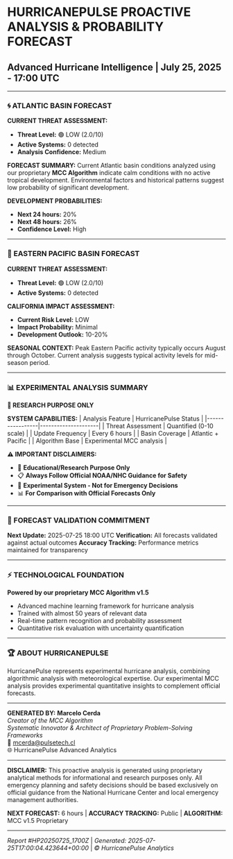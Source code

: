 # HURRICANEPULSE PROACTIVE ANALYSIS & PROBABILITY FORECAST
## Advanced Hurricane Intelligence | July 25, 2025 - 17:00 UTC

---

### 🌀 ATLANTIC BASIN FORECAST

**CURRENT THREAT ASSESSMENT:**
- **Threat Level:** 🟢 LOW (2.0/10)
- **Active Systems:** 0 detected
- **Analysis Confidence:** Medium

**FORECAST SUMMARY:**
Current Atlantic basin conditions analyzed using our proprietary **MCC Algorithm** indicate calm conditions with no active tropical development. Environmental factors and historical patterns suggest low probability of significant development.

**DEVELOPMENT PROBABILITIES:**
- **Next 24 hours:** 20%
- **Next 48 hours:** 26%
- **Confidence Level:** High

---

### 🌊 EASTERN PACIFIC BASIN FORECAST

**CURRENT THREAT ASSESSMENT:**
- **Threat Level:** 🟢 LOW (2.0/10)
- **Active Systems:** 0 detected

**CALIFORNIA IMPACT ASSESSMENT:**
- **Current Risk Level:** LOW
- **Impact Probability:** Minimal
- **Development Outlook:** 10-20%

**SEASONAL CONTEXT:**
Peak Eastern Pacific activity typically occurs August through October. Current analysis suggests typical activity levels for mid-season period.

---
### 📊 EXPERIMENTAL ANALYSIS SUMMARY
**🔬 RESEARCH PURPOSE ONLY**

**SYSTEM CAPABILITIES:**
| Analysis Feature | HurricanePulse Status |
|-----------------|---------------------|
| Threat Assessment | Quantified (0-10 scale) |
| Update Frequency | Every 6 hours |
| Basin Coverage | Atlantic + Pacific |
| Algorithm Base | Experimental MCC analysis |

**⚠️ IMPORTANT DISCLAIMERS:**
- 🚨 **Educational/Research Purpose Only**
- 📋 **Always Follow Official NOAA/NHC Guidance for Safety**
- 🔬 **Experimental System - Not for Emergency Decisions**
- 📊 **For Comparison with Official Forecasts Only**
---
### 🎯 FORECAST VALIDATION COMMITMENT

**Next Update:** 2025-07-25 18:00 UTC
**Verification:** All forecasts validated against actual outcomes
**Accuracy Tracking:** Performance metrics maintained for transparency

---

### ⚡ TECHNOLOGICAL FOUNDATION

**Powered by our proprietary MCC Algorithm v1.5**
- Advanced machine learning framework for hurricane analysis
- Trained with almost 50 years of relevant data
- Real-time pattern recognition and probability assessment
- Quantitative risk evaluation with uncertainty quantification

---

### 🏆 ABOUT HURRICANEPULSE

HurricanePulse represents experimental hurricane analysis, combining algorithmic analysis with meteorological expertise. Our experimental MCC analysis provides experimental quantitative insights to complement official forecasts.

---

**GENERATED BY:**
**Marcelo Cerda**  
*Creator of the MCC Algorithm*  
*Systematic Innovator & Architect of Proprietary Problem-Solving Frameworks*  
📧 mcerda@pulsetech.cl  
🌐 HurricanePulse Advanced Analytics

---

**DISCLAIMER:** This proactive analysis is generated using proprietary analytical methods for informational and research purposes only. All emergency planning and safety decisions should be based exclusively on official guidance from the National Hurricane Center and local emergency management authorities.

**NEXT FORECAST:** 6 hours | **ACCURACY TRACKING:** Public | **ALGORITHM:** MCC v1.5 Proprietary

---
*Report #HP20250725_1700Z* | *Generated: 2025-07-25T17:00:04.423644+00:00* | *© HurricanePulse Analytics*